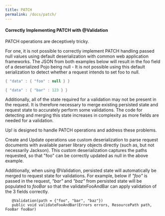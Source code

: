 ```yaml
---
title: PATCH 
permalink: /docs/patch/
---
```


#### Correctly Implementing PATCH with @Validation

PATCH operations are deceptively tricky.

For one, it is not possible to correctly implement PATCH handling passed null values using default
deserialization with common web application frameworks. The JSON from both examples below
will result in the foo field of a deserialized Pojo being null - It is not possible using this default
serialization to detect whether a request intends to set foo to null. 

```java
{ "data" : { "foo" : null } }
```

```java
{ "data" : { "bar" : 123 } }
```

Additionally, all of the state required for a validation may not be present in the request.
It is therefore necessary to merge existing persisted state and request state to accurately perform
some validations.  The code for detecting and merging this state increases in complexity as more
fields are needed for a validation.

Up! is designed to handle PATCH operations and address these problems.

Create and Update operations use custom deserialization to parse request documents with available 
parser library objects directly (such as, but not necessarily Jackson).  This custom deserialization
captures the paths requested, so that "foo" can be correctly updated as null in the above example.

Additionally, when using @Validation, persisted state will automatically be merged to request state for
validations.  For example, below if _"foo"_ is passed in the request, _"bar"_ and _"baz"_ from persisted state
will be populated to _fooBar_ so that the validateFooAndBar can apply validation of the 3 fields correctly. 

```
   @Validation(path = {"foo", "bar", "baz"})
   public void validateFooAndBar(Errors errors, ResourcePath path, FooBar fooBar) 
```


